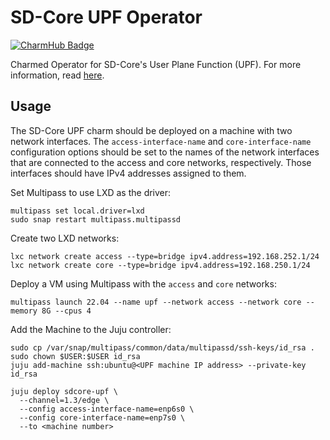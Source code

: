 # SD-Core UPF Operator

[![CharmHub Badge](https://charmhub.io/sdcore-upf/badge.svg)](https://charmhub.io/sdcore-upf)

Charmed Operator for SD-Core's User Plane Function (UPF). For more information, read [here](https://github.com/omec-project/upf).

## Usage

The SD-Core UPF charm should be deployed on a machine with two network interfaces. The `access-interface-name` and `core-interface-name` configuration options should be set to the names of the network interfaces that are connected to the access and core networks, respectively. Those interfaces should have IPv4 addresses assigned to them.

Set Multipass to use LXD as the driver:

```shell
multipass set local.driver=lxd
sudo snap restart multipass.multipassd
```

Create two LXD networks:
```shell
lxc network create access --type=bridge ipv4.address=192.168.252.1/24
lxc network create core --type=bridge ipv4.address=192.168.250.1/24
```

Deploy a VM using Multipass with the `access` and `core` networks:

```shell
multipass launch 22.04 --name upf --network access --network core --memory 8G --cpus 4
```

Add the Machine to the Juju controller:

```shell
sudo cp /var/snap/multipass/common/data/multipassd/ssh-keys/id_rsa .
sudo chown $USER:$USER id_rsa
juju add-machine ssh:ubuntu@<UPF machine IP address> --private-key id_rsa
```

```shell
juju deploy sdcore-upf \
  --channel=1.3/edge \
  --config access-interface-name=enp6s0 \
  --config core-interface-name=enp7s0 \
  --to <machine number>
```
